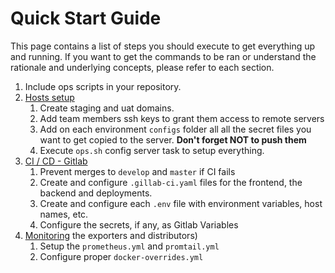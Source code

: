 # Quick Start Guide

This page contains a list of steps you should execute to get everything up and running. If you want to get the commands to be ran or understand the rationale and underlying concepts, please refer to each section.

1. Include ops scripts in your repository.
2. [Hosts setup](remote-setup.md)
   1. Create staging and uat domains.
   2. Add team members ssh keys to grant them access to remote servers
   3. Add on each environment `configs` folder all all the secret files you want to get copied to the server. **Don't forget NOT to push them**
   4. Execute `ops.sh` config server task to setup everything.
3. [CI / CD - Gitlab](gitlab-ci.md)
   1. Prevent merges to `develop` and `master` if CI fails
   2. Create and configure `.gillab-ci.yaml` files for the frontend, the backend and deployments.
   3. Create and configure each `.env` file with environment variables, host names, etc.
   4. Configure the secrets, if any, as Gitlab Variables
4. [Monitoring](monitoring.md#Deploying) the exporters and distributors)
   1. Setup the `prometheus.yml` and `promtail.yml`
   2. Configure proper `docker-overrides.yml`
